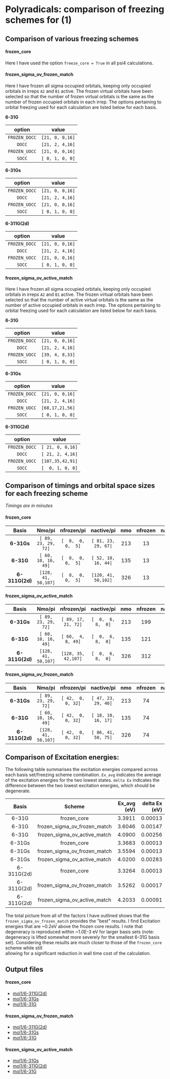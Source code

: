 # Polyradicals: comparison of freezing schemes for (1)

## Comparison of various freezing schemes
#### frozen_core
 Here I have used the option `freeze_core = True` in all psi4 calculations.

#### frozen_sigma_ov_frozen_match
 Here I have frozen all sigma occupied orbitals, keeping only occupied orbitals in irreps `A2` and `B1` active.
 The frozen virtual orbitals have been selected so that the number of frozen virtual orbitals is the 
 same as the number of frozen occupied orbitals in each irrep. The options pertaining to orbital freezing used for each 
 calculation are listed below for each basis.

 **6-31G**

 |option       | value          |
 |:-----------:|:--------------:|
 |`FROZEN_DOCC`|`[21, 0, 0,16]` |
 |`DOCC`       |`[21, 2, 4,16]` |
 |`FROZEN_UOCC`|`[21, 0, 0,16]` |
 |`SOCC`       |`[ 0, 1, 0, 0]` |

 **6-31Gs**

 |option       | value         |
 |:-----------:|:-------------:|
 |`FROZEN_DOCC`|`[21, 0, 0,16]`|
 |`DOCC`       |`[21, 2, 4,16]`|
 |`FROZEN_UOCC`|`[21, 0, 0,16]`|
 |`SOCC`       |`[ 0, 1, 0, 0]`|

 **6-311G(2d)**

 |option       | value         |
 |:-----------:|:-------------:|
 |`FROZEN_DOCC`|`[21, 0, 0,16]`|
 |`DOCC`       |`[21, 2, 4,16]`|
 |`FROZEN_UOCC`|`[21, 0, 0,16]`|
 |`SOCC`       |`[ 0, 1, 0, 0]`|

#### frozen_sigma_ov_active_match
 Here I have frozen all sigma occupied orbitals, keeping only occupied orbitals in irreps `A2` and `B1` active.
 The frozen virtual orbitals have been selected so that the number of active virtual orbitals is the 
 same as the number of active occupied orbitals in each irrep. The options pertaining to orbital freezing used for each 
 calculation are listed below for each basis.

 **6-31G**

 |option       | value         |
 |:-----------:|:-------------:|
 |`FROZEN_DOCC`|`[21, 0, 0,16]`|
 |`DOCC`       |`[21, 2, 4,16]`|
 |`FROZEN_UOCC`|`[39, 4, 8,33]`|
 |`SOCC`       |`[ 0, 1, 0, 0]`|

 **6-31Gs**

 |option       | value         |
 |:-----------:|:-------------:|
 |`FROZEN_DOCC`|`[21, 0, 0,16]`|
 |`DOCC`       |`[21, 2, 4,16]`|
 |`FROZEN_UOCC`|`[68,17,21,56]`|
 |`SOCC`       |`[ 0, 1, 0, 0]`|

 **6-311G(2d)**

 |option       | value          |
 |:-----------:|:--------------:|
 |`FROZEN_DOCC`|`[ 21, 0, 0,16]`|
 |`DOCC`       |`[ 21, 2, 4,16]`|
 |`FROZEN_UOCC`|`[107,35,42,91]`|
 |`SOCC`       |`[  0, 1, 0, 0]`|

## Comparison of timings and orbital space sizes for each freezing scheme
 *Timings are in minutes*

#### frozen_core

| Basis               | Nmo/pi              | nfrozen/pi          | nactive/pi          | nmo        | nfrozen    | nactive    | timing     |
| :-----------------: | :-----------------: | :-----------------: | :-----------------: | :--------: | :--------: | :--------: | :--------: |
| **6-31Gs**          | `[ 89, 23, 29, 72]` | `[  8,  0,  0,  5]` | `[ 81, 23, 29, 67]` | 213        | 13         | 200        | 78.78      |
| **6-31G**           | `[ 60, 10, 16, 49]` | `[  8,  0,  0,  5]` | `[ 52, 10, 16, 44]` | 135        | 13         | 122        | 12.22      |
| **6-311G(2d)**      | `[128, 41, 50,107]` | `[  8,  0,  0,  5]` | `[120, 41, 50,102]` | 326        | 13         | 313        | 316.92     |

#### frozen_sigma_ov_active_match

|       Basis       |      Nmo/pi       |    nfrozen/pi     |    nactive/pi     |   nmo    | nfrozen  | nactive  |  timing  |
|:-----------------:|:-----------------:|:-----------------:|:-----------------:|:--------:|:--------:|:--------:|:--------:|
|    **6-31Gs**     |`[ 89, 23, 29, 72]`|`[ 89, 17, 21, 72]`|`[  0,  6,  8,  0]`|   213    |   199    |    14    |   2.28   |
|     **6-31G**     |`[ 60, 10, 16, 49]`|`[ 60,  4,  8, 49]`|`[  0,  6,  8,  0]`|   135    |   121    |    14    |   0.68   |
|  **6-311G(2d)**   |`[128, 41, 50,107]`|`[128, 35, 42,107]`|`[  0,  6,  8,  0]`|   326    |   312    |    14    |   9.50   |



#### frozen_sigma_ov_frozen_match

|       Basis       |      Nmo/pi       |    nfrozen/pi     |    nactive/pi     |   nmo    | nfrozen  | nactive  |  timing  |
|:-----------------:|:-----------------:|:-----------------:|:-----------------:|:--------:|:--------:|:--------:|:--------:|
|    **6-31Gs**     |`[ 89, 23, 29, 72]`|`[ 42,  0,  0, 32]`|`[ 47, 23, 29, 40]`|   213    |    74    |   139    |   4.55   |
|     **6-31G**     |`[ 60, 10, 16, 49]`|`[ 42,  0,  0, 32]`|`[ 18, 10, 16, 17]`|   135    |    74    |    61    |   0.92   |
|  **6-311G(2d)**   |`[128, 41, 50,107]`|`[ 42,  0,  0, 32]`|`[ 86, 41, 50, 75]`|   326    |    74    |   252    |  49.30   |


## Comparison of Excitation energies:
 The following table summarises the excitation energies compared across each basis set/freezing scheme combination.
 `Ex_avg` indicates the average of the excitation energies for the two lowest states.
 `delta Ex` indicates the difference between the two lowest excitation energies, which should be degenerate.

|   Basis    |Scheme                        | Ex_avg (eV)| delta Ex (eV)|
|:----------:|:----------------------------:|-----------:|-------------:|
|   6-31G    |frozen_core                   |      3.3911|       0.00013|
|   6-31G    |frozen_sigma_ov_frozen_match  |      3.6046|       0.00147|
|   6-31G    |frozen_sigma_ov_active_match  |      4.0900|       0.00256|
|   6-31Gs   |frozen_core                   |      3.3683|       0.00013|
|   6-31Gs   |frozen_sigma_ov_frozen_match  |      3.5594|       0.00013|
|   6-31Gs   |frozen_sigma_ov_active_match  |      4.0200|       0.00283|
| 6-311G(2d) |frozen_core                   |      3.3264|       0.00013|
| 6-311G(2d) |frozen_sigma_ov_frozen_match  |      3.5262|       0.00017|
| 6-311G(2d) |frozen_sigma_ov_active_match  |      4.2033|       0.00091|

The total picture from all of the factors I have outlined shows that the `frozen_sigma_ov_frozen_match` 
provides the "best" results. I find Excitation energies that are ~0.2eV above the frozen core results. I note that 
degeneracy is reproduced within ~1.0E-3 eV for larger basis sets (note: degeneracy is lifted somewhat more severely 
for the smallest 6-31G basis set). Considering these results are much closer to those of the `frozen_core` scheme while still  
allowing for a significant reduction in wall time cost of the calculation.

## Output files
#### frozen_core
   - [mol1/6-311G(2d)](frozen_core_mol1_6-311G_2d_outfile.txt)
   - [mol1/6-31Gs](frozen_core_mol1_6-31Gs_outfile.txt)
   - [mol1/6-31G](frozen_core_mol1_6-31G_outfile.txt)
#### frozen_sigma_ov_frozen_match
   - [mol1/6-311G(2d)](frozen_sigma_ov_frozen_match_mol1_6-311G_2d_outfile.txt)
   - [mol1/6-31Gs](frozen_sigma_ov_frozen_match_mol1_6-31Gs_outfile.txt)
   - [mol1/6-31G](frozen_sigma_ov_frozen_match_mol1_6-31G_outfile.txt)
#### frozen_sigma_ov_active_match
   - [mol1/6-31Gs](frozen_sigma_ov_active_match_mol1_6-31Gs_outfile.txt)
   - [mol1/6-311G(2d)](frozen_sigma_ov_active_match_mol1_6-311G_2d_outfile.txt)
   - [mol1/6-31G](frozen_sigma_ov_active_match_mol1_6-31G_outfile.txt)
